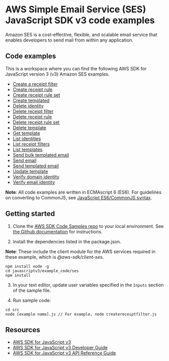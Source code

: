 # AWS Simple Email Service (SES) JavaScript SDK v3 code examples

Amazon SES is a cost-effective, flexible, and scalable email service that enables developers to send mail from within any application.

## Code examples

This is a workspace where you can find the following AWS SDK for JavaScript version 3 (v3) Amazon SES examples.

-   [Create a receipt filter](src/ses_createreceiptfilter.js)
-   [Create receipt rule](src/ses_createreceiptrule.js)
-   [Create receipt rule set](src/ses_createreceiptruleset.js)
-   [Create templated](src/ses_createtemplate.js)
-   [Delete identity](src/ses_deleteidentity.js)
-   [Delete receipt filter](src/ses_deletereceiptfilter.js)
-   [Delete receipt rule](src/ses_deletereceiptrule.js)
-   [Delete receipt rule set](src/ses_deletereceiptruleset.js)
-   [Delete template](src/ses_deletetemplate.js)
-   [Get template](src/ses_gettemplate.js)
-   [List identities](src/ses_listidentities.js)
-   [List receipt filters](src/ses_listreceiptfilters.js)
-   [List templates](src/ses_listtemplates.js)
-   [Send bulk templated email](src/ses_sendbulktemplatedemail.js)
-   [Send email](src/ses_sendemail.js)
-   [Send templated email](src/ses_sendtemplatedemail.js)
-   [Update template](src/ses_updatetemplate.js)
-   [Verify domain identity](src/ses_verifydomainidentity.js)
-   [Verify email identity](src/ses_verifyemailidentity.js)

**Note**: All code examples are written in ECMAscript 6 (ES6). For guidelines on converting to CommonJS, see
[JavaScript ES6/CommonJS syntax](https://docs.aws.amazon.com/sdk-for-javascript/v3/developer-guide/sdk-example-javascript-syntax.html).

## Getting started

1. Clone the [AWS SDK Code Samples repo](https://github.com/picante-io/aws-doc-sdk-examples) to your local environment. See [the Github documentation](https://docs.github.com/en/github/creating-cloning-and-archiving-repositories/cloning-a-repository) for instructions.

2. Install the dependencies listed in the package.json.

**Note**: These include the client module for the AWS services required in these example,
which is _@aws-sdk/client-ses_.

```
npm install node -g
cd javascriptv3/example_code/ses
npm install
```

3. In your text editor, update user variables specified in the `Inputs` section of the sample file.

4. Run sample code:

```
cd src
node [example name].js // For example, node createreceiptfilter.js
```

## Resources

-   [AWS SDK for JavaScript v3](https://github.com/aws/aws-sdk-js-v3)
-   [AWS SDK for JavaScript v3 Developer Guide](https://docs.aws.amazon.com/sdk-for-javascript/v3/developer-guide/ses-examples.html)
-   [AWS SDK for JavaScript v3 API Reference Guide](https://docs.aws.amazon.com/AWSJavaScriptSDK/v3/latest/clients/client-ses/index.html)
